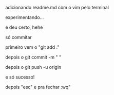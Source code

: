 adicionando readme.md com o vim pelo terminal 

experimentando...


e deu certo, hehe

só commitar


primeiro vem o "git add ."


depois o git commit -m " "

depois o git push -u origin 


e só sucesso! 

depois "esc" e pra fechar :wq"

